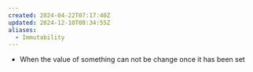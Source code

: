 ```yaml
---
created: 2024-04-22T07:17:40Z
updated: 2024-12-10T08:34:55Z
aliases:
  - Immutability
---
```

- When the value of something can not be change once it has been set